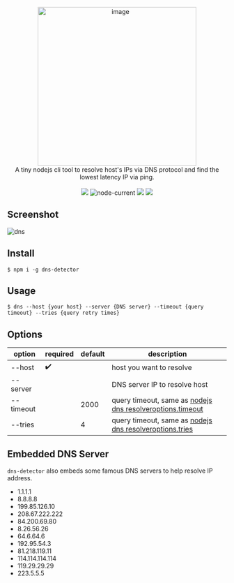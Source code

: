 <p align='center'>
  <img width="364" alt="image" src="https://user-images.githubusercontent.com/102238922/212551667-435005a1-a9bb-4dab-80e0-47fb832854ad.png">

  <br>
    A tiny nodejs cli tool to resolve host's IPs via DNS protocol and find the lowest latency IP via ping.
  <br>
  <br>
  <img src="https://img.shields.io/npm/v/dns-detector">
  <img alt="node-current" src="https://img.shields.io/node/v/dns-detector">
  <img src="https://img.shields.io/bundlephobia/minzip/dns-detector?label=minzip">
  <img src="https://img.shields.io/badge/platform-darwin%7Clinux%7Cwin32-black" />
  


</p>


## Screenshot


![dns](https://user-images.githubusercontent.com/102238922/212589071-195bffdf-e6a6-499a-b0de-18ebc9cd732e.gif)


## Install

```shell
$ npm i -g dns-detector
```

## Usage

```shell
$ dns --host {your host} --server {DNS server} --timeout {query timeout} --tries {query retry times}
```

## Options

|option|required|default|description
|-----|-----|-----|------|
|--host|:heavy_check_mark:||host you want to resolve|
|--server|||DNS server IP to resolve host
|--timeout||2000|query timeout, same as [nodejs dns resolveroptions.timeout](https://nodejs.org/dist/latest-v18.x/docs/api/dns.html#resolveroptions)
|--tries||4|query timeout, same as [nodejs dns resolveroptions.tries](https://nodejs.org/dist/latest-v18.x/docs/api/dns.html#resolveroptions)

## Embedded DNS Server

`dns-detector` also embeds some famous DNS servers to help resolve IP address.

- 1.1.1.1
- 8.8.8.8
- 199.85.126.10
- 208.67.222.222
- 84.200.69.80
- 8.26.56.26
- 64.6.64.6
- 192.95.54.3
- 81.218.119.11
- 114.114.114.114
- 119.29.29.29
- 223.5.5.5
